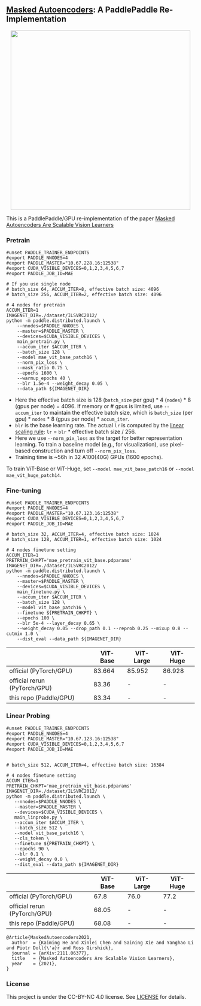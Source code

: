 ## [Masked Autoencoders](https://github.com/facebookresearch/mae): A PaddlePaddle Re-Implementation

<p align="center">
  <img src="https://user-images.githubusercontent.com/11435359/146857310-f258c86c-fde6-48e8-9cee-badd2b21bd2c.png" width="480">
</p>


This is a PaddlePaddle/GPU re-implementation of the paper [Masked Autoencoders Are Scalable Vision Learners](https://arxiv.org/abs/2111.06377)

### Pretrain
```
#unset PADDLE_TRAINER_ENDPOINTS
#export PADDLE_NNODES=4
#export PADDLE_MASTER="10.67.228.16:12538"
#export CUDA_VISIBLE_DEVICES=0,1,2,3,4,5,6,7
#export PADDLE_JOB_ID=MAE

# If you use single node
# batch_size 64, ACCUM_ITER=8, effective batch size: 4096
# batch_size 256, ACCUM_ITER=2, effective batch size: 4096

# 4 nodes for pretrain
ACCUM_ITER=1
IMAGENET_DIR=./dataset/ILSVRC2012/
python -m paddle.distributed.launch \
    --nnodes=$PADDLE_NNODES \
    --master=$PADDLE_MASTER \
    --devices=$CUDA_VISIBLE_DEVICES \
    main_pretrain.py \
    --accum_iter $ACCUM_ITER \
    --batch_size 128 \
    --model mae_vit_base_patch16 \
    --norm_pix_loss \
    --mask_ratio 0.75 \
    --epochs 1600 \
    --warmup_epochs 40 \
    --blr 1.5e-4 --weight_decay 0.05 \
    --data_path ${IMAGENET_DIR}

```
- Here the effective batch size is 128 (`batch_size` per gpu) * 4 (`nodes`) * 8 (gpus per node) = 4096. If memory or # gpus is limited, use `--accum_iter` to maintain the effective batch size, which is `batch_size` (per gpu) * `nodes` * 8 (gpus per node) * `accum_iter`.
- `blr` is the base learning rate. The actual `lr` is computed by the [linear scaling rule](https://arxiv.org/abs/1706.02677): `lr` = `blr` * effective batch size / 256.
- Here we use `--norm_pix_loss` as the target for better representation learning. To train a baseline model (e.g., for visualization), use pixel-based construction and turn off `--norm_pix_loss`.
- Training time is ~56h in 32 A100(40G) GPUs (1600 epochs).

To train ViT-Base or ViT-Huge, set `--model mae_vit_base_patch16` or `--model mae_vit_huge_patch14`.


### Fine-tuning

```
#unset PADDLE_TRAINER_ENDPOINTS
#export PADDLE_NNODES=4
#export PADDLE_MASTER="10.67.123.16:12538"
#export CUDA_VISIBLE_DEVICES=0,1,2,3,4,5,6,7
#export PADDLE_JOB_ID=MAE

# batch_size 32, ACCUM_ITER=4, effective batch size: 1024
# batch_size 128, ACCUM_ITER=1, effective batch size: 1024

# 4 nodes finetune setting
ACCUM_ITER=1
PRETRAIN_CHKPT='mae_pretrain_vit_base.pdparams'
IMAGENET_DIR=./dataset/ILSVRC2012/
python -m paddle.distributed.launch \
    --nnodes=$PADDLE_NNODES \
    --master=$PADDLE_MASTER \
    --devices=$CUDA_VISIBLE_DEVICES \
    main_finetune.py \
    --accum_iter $ACCUM_ITER \
    --batch_size 128 \
    --model vit_base_patch16 \
    --finetune ${PRETRAIN_CHKPT} \
    --epochs 100 \
    --blr 5e-4 --layer_decay 0.65 \
    --weight_decay 0.05 --drop_path 0.1 --reprob 0.25 --mixup 0.8 --cutmix 1.0 \
    --dist_eval --data_path ${IMAGENET_DIR}
```

|                              | ViT-Base | ViT-Large | ViT-Huge |
| ---------------------------- | -------- | --------- | -------- |
| official (PyTorch/GPU)       | 83.664   | 85.952    | 86.928   |
| official rerun (PyTorch/GPU) | 83.36    | -         | -        |
| this repo (Paddle/GPU)       | 83.34    | -         | -        |

### Linear Probing

```
#unset PADDLE_TRAINER_ENDPOINTS
#export PADDLE_NNODES=4
#export PADDLE_MASTER="10.67.123.16:12538"
#export CUDA_VISIBLE_DEVICES=0,1,2,3,4,5,6,7
#export PADDLE_JOB_ID=MAE


# batch_size 512, ACCUM_ITER=4, effective batch size: 16384

# 4 nodes finetune setting
ACCUM_ITER=1
PRETRAIN_CHKPT='mae_pretrain_vit_base.pdparams'
IMAGENET_DIR=./dataset/ILSVRC2012/
python -m paddle.distributed.launch \
   --nnodes=$PADDLE_NNODES \
   --master=$PADDLE_MASTER \
   --devices=$CUDA_VISIBLE_DEVICES \
   main_linprobe.py \
   --accum_iter $ACCUM_ITER \
   --batch_size 512 \
   --model vit_base_patch16 \
   --cls_token \
   --finetune ${PRETRAIN_CHKPT} \
   --epochs 90 \
   --blr 0.1 \
   --weight_decay 0.0 \
   --dist_eval --data_path ${IMAGENET_DIR}
```

|                              | ViT-Base | ViT-Large | ViT-Huge |
| ---------------------------- | -------- | --------- | -------- |
| official (PyTorch/GPU)       | 67.8     | 76.0      | 77.2     |
| official rerun (PyTorch/GPU) | 68.05    | -         | -        |
| this repo (Paddle/GPU)       | 68.08    | -         | -        |

```
@Article{MaskedAutoencoders2021,
  author  = {Kaiming He and Xinlei Chen and Saining Xie and Yanghao Li and Piotr Doll{\'a}r and Ross Girshick},
  journal = {arXiv:2111.06377},
  title   = {Masked Autoencoders Are Scalable Vision Learners},
  year    = {2021},
}
```

### License

This project is under the CC-BY-NC 4.0 license. See [LICENSE](LICENSE) for details.
